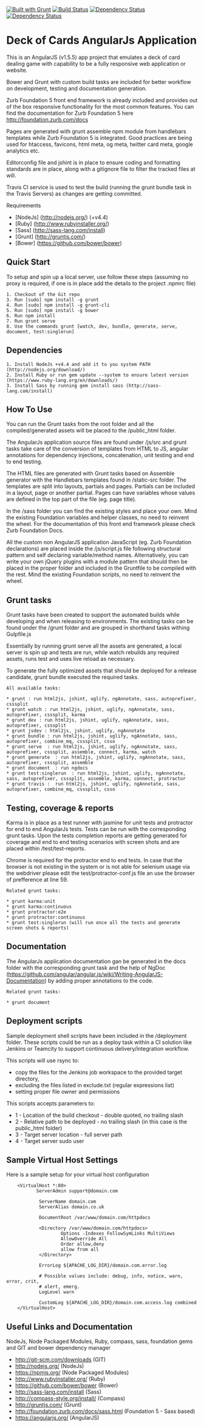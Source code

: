 [![Built with Grunt](https://cdn.gruntjs.com/builtwith.png)](http://gruntjs.com/)
[![Build Status](https://travis-ci.org/bardius/deckOfCards.svg?branch=master)](https://travis-ci.org/bardius/deckOfCards)
[![Dependency Status](https://www.versioneye.com/user/projects/573331eaa0ca350034be76b8/badge.png)](https://www.versioneye.com/user/projects/573331eaa0ca350034be76b8)
[![Dependency Status](https://www.versioneye.com/user/projects/573331eca0ca35004cf77c41/badge.png)](https://www.versioneye.com/user/projects/573331eca0ca35004cf77c41)

Deck of Cards AngularJs Application
============================================================================

This is an AngularJS (v1.5.5) app project that emulates a deck of card dealing game with capability to be a fully 
responsive web application or website.

Bower and Grunt with custom build tasks are included for better workflow on development, testing and documentation 
generation.

Zurb Foundation 5 front end framework is already included and provides out of the box responsive functionality for the 
most common features. You can find the documentation for Zurb Foundation 5 here http://foundation.zurb.com/docs

Pages are generated with grunt assemble npm module from handlebars templates while Zurb Foundation 5 is integrated.
Good practices are being used for htaccess, favicons, html meta, og meta, twitter card meta, google analytics etc.

Editorconfig file and jshint is in place to ensure coding and formatting standards are in place, along with a gitignore 
file to filter the tracked files at will.

Travis CI service is used to test the build (running the grunt bundle task in the Travis Servers) as changes are 
getting committed.

Requirements

* [NodeJs]  (http://nodejs.org/) (+v4.4)
* [Ruby]    (http://www.rubyinstaller.org/)
* [Sass]    (http://sass-lang.com/install)
* [Grunt]   (http://gruntjs.com/)
* [Bower]   (https://github.com/bower/bower)


Quick Start
------------------------------------------------------

To setup and spin up a local server, use follow these steps 
(assuming no proxy is required, if one is in place add the details to the project .npmrc file)

    1. Checkout of the Git repo
    3. Run [sudo] npm install -g grunt
    4. Run [sudo] npm install -g grunt-cli
    5. Run [sudo] npm install -g bower
    6. Run npm install
    7. Run grunt serve
    8. Use the commands grunt [watch, dev, bundle, generate, serve, document, test:singlerun]


Dependencies
---------------------------------------------

    1. Install NodeJs +v4.4 and add it to you system PATH (http://nodejs.org/download/)
    2. Install Ruby or run gem update --system to ensure latest version (https://www.ruby-lang.org/en/downloads/)
    3. Install Sass by running gem install sass (http://sass-lang.com/install)


How To Use
---------------------------------------------

You can run the Grunt tasks from the root folder and all the compiled/generated assets will be placed to the /public_html 
folder.

The AngularJs application source files are found under /js/src and grunt tasks take care of the conversion of templates
from HTML to JS, angular annotations for dependency injections, concatenation, unit testing and end to end testing.

The HTML files are generated with Grunt tasks based on Assemble generator with the Handlebars templates found in 
/static-src folder. The templates are split into layouts, partials and pages. Partials can be included in a layout, 
page or another partial. Pages can have variables whose values are defined in the top part of the file (eg. page title).

In the /sass folder you can find the existing styles and place your own. Mind the existing Foundation variables and 
helper classes, no need to reinvent the wheel. For the documentation of this front end framework please check 
Zurb Foundation Docs.

All the custom non AngularJS application JavaScript (eg. Zurb Foundation declarations) are placed inside the /js/script.js 
file following structural pattern and self declaring variable/method names. Alternatively, you can write your own 
jQuery plugins with a module pattern that should then be placed in the proper folder and included in the Gruntfile to be 
compiled with the rest. Mind the existing Foundation scripts, no need to reinvent the wheel.


Grunt tasks
---------------------------------------------

Grunt tasks have been created to support the automated builds while developing and when releasing to environments.
The existing tasks can be found under the /grunt folder and are grouped in shorthand tasks withing Gulpfile.js

Essentially by running grunt serve all the assets are generated, a local server is spin up and tests are run, while 
watch rebuilds any required assets, runs test and uses live reload as necessary.
 
To generate the fully optimized assets that should be deployed for a release candidate, grunt bundle executed the 
required tasks.

    All available tasks:

    * grunt : run html2js, jshint, uglify, ngAnnotate, sass, autoprefixer, csssplit
    * grunt watch : run html2js, jshint, uglify, ngAnnotate, sass, autoprefixer, csssplit, karma
    * grunt dev : run html2js, jshint, uglify, ngAnnotate, sass, autoprefixer, csssplit
    * grunt jsdev : html2js, jshint, uglify, ngAnnotate
    * grunt bundle : run html2js, jshint, uglify, ngAnnotate, sass, autoprefixer, combine_mq, csssplit, csso
    * grunt serve  : run html2js, jshint, uglify, ngAnnotate, sass, autoprefixer, csssplit, assemble, connect, karma, watch
    * grunt generate  : run html2js, jshint, uglify, ngAnnotate, sass, autoprefixer, csssplit, assemble
    * grunt document  : run ngdocs
    * grunt test:singlerun  : run html2js, jshint, uglify, ngAnnotate, sass, autoprefixer, csssplit, assemble, karma, connect, protractor
    * grunt travis :  run html2js, jshint, uglify, ngAnnotate, sass, autoprefixer, combine_mq, csssplit, csso


Testing, coverage & reports
---------------------------------------------

Karma is in place as a test runner with jasmine for unit tests and protractor for end to end AngularJs tests. 
Tests can be run with the corresponding grunt tasks. Upon the tests completion reports are getting generated for coverage
and end to end testing scenarios with screen shots and are placed within /test/test-reports.

Chrome is required for the protractor end to end tests. In case that the browser is not existing in the system or is not
able for selenium usage via the webdriver please edit the test/protractor-conf.js file an use the browser of prefference
at line 59.

    Related grunt tasks:
    
    * grunt karma:unit
    * grunt karma:continuous
    * grunt protractor:e2e
    * grunt protractor:continuous
    * grunt test:singlerun (will run once all the tests and generate screen shots & reports)


Documentation
---------------------------------------------

The AngularJs application documentation gan be generated in the docs folder with the corresponding grunt task and the 
help of NgDoc (https://github.com/angular/angular.js/wiki/Writing-AngularJS-Documentation) by adding proper annotations 
to the code.

    Related grunt tasks:
    
    * grunt document


Deployment scripts
---------------------------------------------

Sample deployment shell scripts have been included in the /deployment folder. These scripts could be run as a deploy task 
within a CI solution like Jenkins or Teamcity to support continuous delivery/integration workflow.

This scripts will use rsync to:

* copy the files for the Jenkins job workspace to the provided target directory,
* excluding the files listed in exclude.txt (regular expressions list)
* setting proper file owner and permissions

This scripts accepts parameters to:

* 1 - Location of the build checkout - double quoted, no trailing slash
* 2 - Relative path to be deployed - no trailing slash (in this case is the public_html folder)
* 3 - Target server location - full server path
* 4 - Target server sudo user


Sample Virtual Host Settings
---------------------------------------------

Here is a sample setup for your virtual host configuration

	    <VirtualHost *:80>
               ServerAdmin support@domain.com

                ServerName domain.com
                ServerAlias domain.co.uk

                DocumentRoot /var/www/domain.com/httpdocs

                <Directory /var/www/domain.com/httpdocs>
                        Options -Indexes FollowSymLinks MultiViews
                        AllowOverride All
                        Order allow,deny
                        allow from all
                </Directory>

                ErrorLog ${APACHE_LOG_DIR}/domain.com.error.log

                # Possible values include: debug, info, notice, warn, error, crit,
                # alert, emerg.
                LogLevel warn

                CustomLog ${APACHE_LOG_DIR}/domain.com.access.log combined
        </VirtualHost>
        

Useful Links and Documentation
----------------------------------------------
NodeJs, Node Packaged Modules, Ruby, compass, sass, foundation gems and GIT and bower dependency manager

* http://git-scm.com/downloads				(GIT)
* http://nodejs.org/					    (NodeJs)
* https://npmjs.org/					    (Node Packaged Modules)
* http://www.rubyinstaller.org/				(Ruby)
* https://github.com/bower/bower			(Bower)
* http://sass-lang.com/install				(Sass)
* http://compass-style.org/install/			(Compass)
* http://gruntjs.com/			            (Grunt)
* http://foundation.zurb.com/docs/sass.html	(Foundation 5 - Sass based)
* https://angularjs.org/                    (AngularJS)
